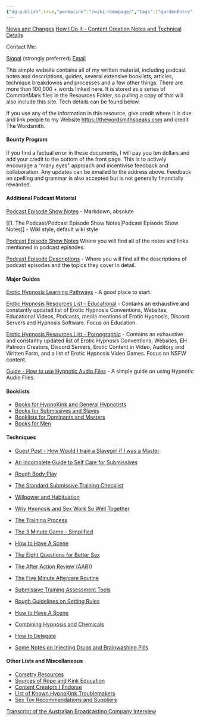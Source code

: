 ```yaml
---
{"dg-publish":true,"permalink":"/wiki-homepage/","tags":["gardenEntry"]}
---
```



[News and Changes](News%20and%20Changes.md)
[How I Do It - Content Creation Notes and Technical Details](How%20I%20Do%20It%20-%20Content%20Creation%20Notes%20and%20Technical%20Details.md)

Contact Me:

[Signal](https://signal.me/#eu/UcSdV3OwiCh4vVO8Yv0FtEe5xh4QHRiDd4ls6pLLG-I9k64oV-tEiL1fAiWYvCo9) (strongly preferred)
[Email](mailto:thewordsmithspeaks@pm.me)

This simple website contains all of my written material, including podcast notes and descriptions, guides, several extensive booklists, articles, technique breakdowns and processes and a few other things. There are more than 100,000 + words linked here. It is stored as a series of CommonMark files in the Resources Folder, so pulling a copy of that will also include this site. Tech details can be found below.

If you use any of the information in this resource, give credit where it is due and link people to my Website https://thewordsmithspeaks.com and credit The Wordsmith.

#### Bounty Program

If you find a factual error in these documents, I will pay you ten dollars and add your credit to the bottom of the front page. This is to actively encourage a "many eyes" approach and incentivise feedback and collaboration. Any updates can be emailed to the address above. Feedback on spelling and grammar is also accepted but is not generally financially rewarded.

#### Additional Podcast Material

[Podcast Episode Show Notes](1.%20The%20Podcast/Podcast%20Episode%20Show%20Notes.md) - Markdown, absolute

[[1. The Podcast/Podcast Episode Show Notes\|Podcast Episode Show Notes]] - Wiki style, default wiki style




[Podcast Episode Show Notes](Podcast%20Episode%20Show%20Notes.md) Where you will find all of the notes and links mentioned in podcast episodes.

[Podcast Episode Descriptions](Podcast%20Episode%20Descriptions.md) - Where you will find all the descriptions of podcast episodes and the topics they cover in detail.

#### Major Guides

[Erotic Hypnosis Learning Pathways](Erotic%20Hypnosis%20Learning%20Pathways.md) - A good place to start.

[Erotic Hypnosis Resources List - Educational](Erotic%20Hypnosis%20Resources%20List%20-%20Educational.md) - Contains an exhaustive and constantly updated list of Erotic Hypnosis Conventions, Websites, Educational Videos, Podcasts, media mentions of Erotic Hypnosis, Discord Servers and Hypnosis Software. Focus on Education.

[Erotic Hypnosis Resources List - Pornographic](Erotic%20Hypnosis%20Resources%20List%20-%20Pornographic.md) - Contains an exhaustive and constantly updated list of Erotic Hypnosis Conventions, Websites, EH Patreon Creators, Discord Servers, Erotic Content in Video, Auditory and Written Form, and a list of Erotic Hypnosis Video Games. Focus on NSFW content.

[Guide - How to use Hypnotic Audio Files](Guide%20-%20How%20to%20use%20Hypnotic%20Audio%20Files.md) - A simple guide on using Hypnotic Audio Files.

#### Booklists

- [Books for HypnoKink and General Hypnotists](Books%20for%20HypnoKink%20and%20General%20Hypnotists.md)
- [Books for Submissives and Slaves](Books%20for%20Submissives%20and%20Slaves.md)
- [Booklists for Dominants and Masters](Booklists%20for%20Dominants%20and%20Masters.md)
- [Books for Men](Books%20for%20Men.md)

#### Techniques

- [Guest Post - How Would I train a Slavegirl if I was a Master](4.%20Techniques/Guest%20Post%20-%20How%20Would%20I%20train%20a%20Slavegirl%20if%20I%20was%20a%20Master.md)

- [An Incomplete Guide to Self Care for Submissives](4.%20Techniques/An%20Incomplete%20Guide%20to%20Self%20Care%20for%20Submissives.md)

- [Rough Body Play](Rough%20Body%20Play.md)
- [The Standard Submissive Training Checklist](The%20Standard%20Submissive%20Training%20Checklist.md)
- [Willpower and Habituation](4.%20Techniques/Willpower%20and%20Habituation.md)
- [Why Hypnosis and Sex Work So Well Together](4.%20Techniques/Why%20Hypnosis%20and%20Sex%20Work%20So%20Well%20Together.md)
- [The Training Process](4.%20Techniques/The%20Training%20Process.md)

- [The 3 Minute Game - Simplified](The%203%20Minute%20Game%20-%20Simplified.md)
- [How to Have A Scene](How%20to%20Have%20A%20Scene.md)
- [The Eight Questions for Better Sex](The%20Eight%20Questions%20for%20Better%20Sex.md)
- [The After Action Review (AAR)](AAR))
- [The Five Minute Aftercare Routine](The%20Five%20Minute%20Aftercare%20Routine.md)

- [Submissive Training Assessment Tools](4.%20Techniques/Submissive%20Training%20Assessment%20Tools.md)
- [Rough Guidelines on Setting Rules](4.%20Techniques/Rough%20Guidelines%20on%20Setting%20Rules.md)
- [How to Have A Scene](4.%20Techniques/How%20to%20Have%20A%20Scene.md)
- [Combining Hypnosis and Chemicals](4.%20Techniques/Combining%20Hypnosis%20and%20Chemicals.md)
- [How to Delegate](How%20to%20Delegate.md)
- [Some Notes on Injecting Drugs and Brainwashing Pills](Some%20Notes%20on%20Injecting%20Drugs%20and%20Brainwashing%20Pills.md)

#### Other Lists and Miscellaneous

- [Corsetry Resources](5.%20Miscellaneous/Corsetry%20Resources.md)
- [Sources of Rope and Kink Education](Sources%20of%20Rope%20and%20Kink%20Education.md)
- [Content Creators I Endorse](Content%20Creators%20I%20Endorse.md)
- [List of Known HypnoKink Troublemakers](List%20of%20Known%20HypnoKink%20Troublemakers.md)
- [Sex Toy Recommendations and Suppliers](5.%20Miscellaneous/Sex%20Toy%20Recommendations%20and%20Suppliers.md)

[Transcript of the Australian Broadcasting Company Interview](Transcript%20of%20the%20Australian%20Broadcasting%20Company%20Interview.md)

